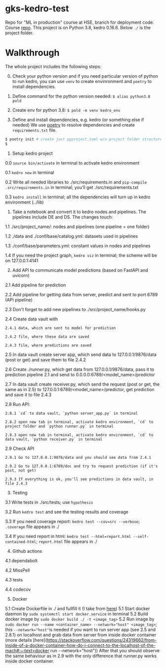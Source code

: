 # gks-kedro-test

Repo for "ML in production" course at HSE, branch for deployment code.
Course [repo](https://github.com/NameArtem/deployml_course).
This project is on Python 3.8, kedro 0.16.6.
Below `./` is the project folder.

# Walkthrough

The whole project includes the following steps:

0. Check your python version and if you need particular version of python to run kedro, you can use `venv` to create envinronment and `poetry` to install dependencies.

  1. Define command for the python version needed: `$ alias python3.8 pold` 

  1. Create env for python 3.8: `$ pold -m venv kedro_env`

  1. Define and install dependencies, e.g. kedro (or something else if needed)
We use [poetry](https://python-poetry.org/) to resolve dependencies and create `requirements.txt` file.
```bash
$ poetry init # create just pyproject.toml w/o project folder structure
$
```

1. Setup kedro project

  0.0 `source bin/activate` in terminal to activate kedro environment
  
  0.1 `kedro new` in terminal
  
  0.2 Write all needed libraries to ./src/requirements.in and `pip-compile .src/requirements.in` in terminal; you'll get ./src/requirements.txt
  
  0.3 `kedro install` in terminal; all the dependencies will turn up in kedro environment (../lib)

1. Take a notebook and convert it to kedro nodes and pipelines. The pipelines include DE and DS. The changes touch:
  
  1.1 ./src/project_name/: nodes and pipelines (one pipeline = one folder)
  
  1.2 ./data and ./conf/base/catalog.yml: datasets used in pipelines
  
  1.3 ./conf/base/parameters.yml: constant values in nodes and pipelines
  
  1.4 If you need the project graph, `kedro viz` in terminal; the scheme will be on 127.0.0.1:4141

2. Add API to communicate model predictions (based on FastAPI and uvicorn)
  
  2.1 Add pipeline for prediction
  
  2.2 Add pipeline for getting data from server, predict and sent to port 6789 (API pipeline)
  
  2.3 Don't forget to add new pipelines to ./src/project_name/hooks.py
  
  2.4 Create data vault with 
    
    2.4.1 data, which are sent to model for prediction
    
    2.4.2 file, where these data are saved
    
    2.4.3 file, where predictions are saved
  
  2.5 In data vault create server app, which send data to 127.0.0.1/9876/data (post or get) and save them to file 2.4.2
  
  2.6 Create ./runner.py, which get data from 127.0.0.1/9876/data, pass it to prediction pipeline 2.1 and send to 0.0.0.0:6789/<model_name>/predictor
  
  2.7 In data vault create receiver.py, which send the request (post or get, the same as in 2.5) to 127.0.0.1:6789/<model_name>/predictor, get prediction and save it to file 2.4.3
  
  2.8 Run API:
    
    2.8.1 `cd` to data vault, `python server_app.py` in terminal
    
    2.8.2 open new tab in terminal, activate kedro environment, `cd` to project folder and `python runner.py` in terminal
    
    2.8.3 open new tab in terminal, activate kedro environment, `cd` to data vault, `python receiver.py` in terminal
  
  2.9 Check API
  
    2.9.1 Go to 127.0.0.1:9876/data and you should see data from 2.4.1
    
    2.9.2 Go to 127.0.0.1:6789/doc and try to request prediction (if it's post, not get)
    
    2.9.3 If everything is ok, you'll see predictions in data vault, in file 2.4.3

3. Testing
  
  3.1 Write tests in ./src/tests; use `hypothesis`
  
  3.2 Run `kedro test` and see the testing results and coverage
  
  3.3 If you need coverage report: `kedro test --cov=src --verbose`; `.coverage` file appears in ./
  
  3.4 If you need report in html: `kedro test --html=report.html --self-contained-html`; `report.html` file appears in ./

4. Github actions

  4.1 dependabolt
  
  4.2 MissPell
  
  4.3 tests
  
  4.4 codecov
  
5. Docker
  
  5.1 Create Dockerfile in ./ and fullfill it (I take from [here](https://github.com/NameArtem/deployml_course/blob/main/p6/Dockerfile))
  5.1 Start docker daemon by `sudo systemctl start docker.service` in terminal
  5.2 Build docker image by `sudo docker build ./ -t <image_tag>`
  5.2 Run image by `sudo docker run --name <container_name> --network="host" <image_tag>`; this `--network="host"`is needed if you want to run server app (see 2.5 and 2.8.1) on localhost and grab data from server from inside docker container (more details [here](https://stackoverflow.com/questions/24319662/from-inside-of-a-docker-container-how-do-i-connect-to-the-localhost-of-the-mach#:~:text=docker run --network="host"))
After that you should observe the same behaviour as in 2.9 with the only difference that runner.py works inside docker container.
  
    
    

